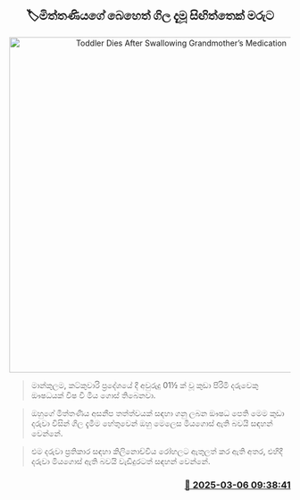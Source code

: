 <p align='center'><b><h2 align='center' title='Toddler Dies After Swallowing Grandmother’s Medication'>🏷මිත්තණියගේ බෙහෙත් ගිල දැමූ සිඟිත්තෙක් මරුට</h2></b></p>
<p align='center'><img src='https://helakuru.sgp1.cdn.digitaloceanspaces.com/esana/images/lib/dead-body-new.jpg' width='600' alt='Toddler Dies After Swallowing Grandmother’s Medication'></p>

> මාන්කුලම, කට්කුවාරි ප්‍රදේශයේ දී අවුරුදු 01½ ක් වූ කුඩා පිරිමි දරුවෙකු ඖෂධයක් විෂ වී මිය ගොස් තිබෙනවා.

> ඔහුගේ මිත්තණිය අසනීප තත්ත්වයක් සඳහා ගනු ලබන ඖෂධ පෙති මෙම කුඩා දරුවා විසින් ගිල දැමීම හේතුවෙන් ඔහු මෙලෙස මියගොස් ඇති බවයි සඳහන් වෙන්නේ.

> එම දරුවා ප්‍රතිකාර සඳහා කිලිනොච්චිය රෝහලට ඇතුලත් කර ඇති අතර, එහිදී දරුවා මියගොස් ඇති බවයි වැඩිදුරටත් සඳහන් වෙන්නේ.



<h3 align='right'><a href='https://www.helakuru.lk/esana/p/108074/'>📅 2025-03-06 09:38:41</a></h3>
